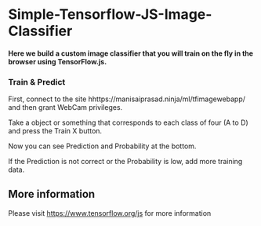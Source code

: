 # Simple-Tensorflow-JS-Image-Classifier
#### Here we build a custom image classifier that you will train on the fly in the browser using TensorFlow.js.

### Train & Predict

First, connect to the site hhttps://manisaiprasad.ninja/ml/tfimagewebapp/ and then grant WebCam privileges. 

Take a object or something that corresponds to each class of four (A to D) and press the Train X button.

Now you can see Prediction and Probability at the bottom.

If the Prediction is not correct or the Probability is low, add more training data.

## More information
Please visit https://www.tensorflow.org/js for more information

